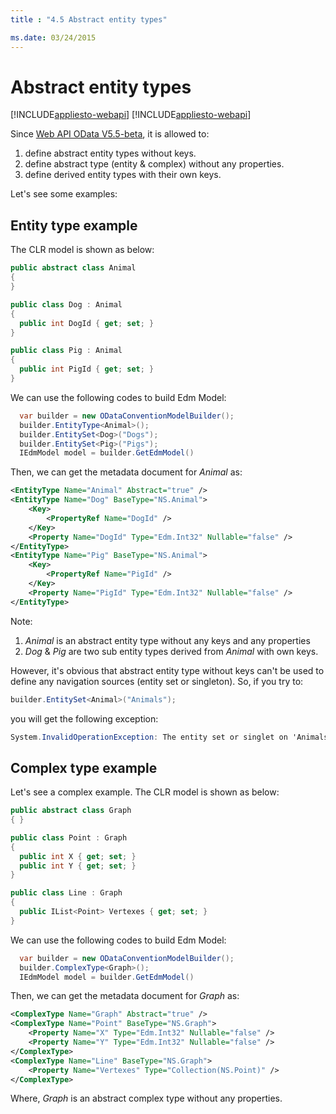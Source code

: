 ```yaml
---
title : "4.5 Abstract entity types"

ms.date: 03/24/2015
---
```

# Abstract entity types

[!INCLUDE[appliesto-webapi](/odata/includes/appliesto-webapi-v7)]
[!INCLUDE[appliesto-webapi](/odata/includes/appliesto-webapi-v6)]

Since [Web API OData V5.5-beta](https://www.nuget.org/packages/Microsoft.AspNet.OData/5.5.0-beta), it is allowed to:

1. define abstract entity types without keys.
2. define abstract type (entity & complex) without any properties.
3. define derived entity types with their own keys.

Let's see some examples:

## Entity type example

The CLR model is shown as below:

```C#
public abstract class Animal
{
}

public class Dog : Animal
{
  public int DogId { get; set; }
}

public class Pig : Animal
{
  public int PigId { get; set; }
}
```

We can use the following codes to build Edm Model:

```C#
  var builder = new ODataConventionModelBuilder();
  builder.EntityType<Animal>();
  builder.EntitySet<Dog>("Dogs");
  builder.EntitySet<Pig>("Pigs");
  IEdmModel model = builder.GetEdmModel()
```

Then, we can get the metadata document for *Animal* as:

```XML
<EntityType Name="Animal" Abstract="true" />
<EntityType Name="Dog" BaseType="NS.Animal">
    <Key>
        <PropertyRef Name="DogId" />
    </Key>
    <Property Name="DogId" Type="Edm.Int32" Nullable="false" />
</EntityType>
<EntityType Name="Pig" BaseType="NS.Animal">
    <Key>
        <PropertyRef Name="PigId" />
    </Key>
    <Property Name="PigId" Type="Edm.Int32" Nullable="false" />
</EntityType>
```

Note:

1. *Animal* is an abstract entity type without any keys and any properties
2. *Dog* & *Pig* are two sub entity types derived from *Animal* with own keys. 

However, it's obvious that abstract entity type without keys can't be used to define any navigation sources (entity set or singleton). 
So, if you try to:

```C#
builder.EntitySet<Animal>("Animals");
```

you will get the following exception:

```C#
System.InvalidOperationException: The entity set or singlet on 'Animals' is based on type 'NS.Animal' that has no keys defined.
```

## Complex type example

Let's see a complex example. The CLR model is shown as below:

```C#
public abstract class Graph
{ }

public class Point : Graph
{
  public int X { get; set; }
  public int Y { get; set; }
}

public class Line : Graph
{
  public IList<Point> Vertexes { get; set; }
}
```    

We can use the following codes to build Edm Model:

```C#
  var builder = new ODataConventionModelBuilder();
  builder.ComplexType<Graph>();
  IEdmModel model = builder.GetEdmModel()
```

Then, we can get the metadata document for *Graph* as:

```XML
<ComplexType Name="Graph" Abstract="true" />
<ComplexType Name="Point" BaseType="NS.Graph">
    <Property Name="X" Type="Edm.Int32" Nullable="false" />
    <Property Name="Y" Type="Edm.Int32" Nullable="false" />
</ComplexType>
<ComplexType Name="Line" BaseType="NS.Graph">
    <Property Name="Vertexes" Type="Collection(NS.Point)" />
</ComplexType>
```

Where, *Graph* is an abstract complex type without any properties.

